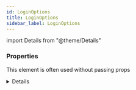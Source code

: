 ```yaml
---
id: LoginOptions
title: LoginOptions
sidebar_label: LoginOptions
---
```


import Details from "@theme/Details"




### Properties

This element is often used without passing props

<Details summary={<summary><b>Additional properties for advanced use cases</b></summary>}><div>

| Properties | Type | Description |
| --------- | ---- | ----------- |
| callback | boolean |  |
| onError | [AppErrorCallback](/framework-api/types/AppErrorCallback.md) | Called if the login request failed.<br/>Mainly used for Form based authentication |
| onSuccess | [AppSuccessCallback](/framework-api/types/AppSuccessCallback.md) | alled if the login request was successful.<br/\>Mainly used for Form based authentication |


</div></Details>